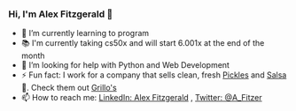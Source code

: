 ### Hi, I'm Alex Fitzgerald 👋

- 🌱 I’m currently learning to program
- :books: I'm currently taking cs50x and will start 6.001x at the end of the month
- 🤔 I’m looking for help with Python and Web Development
- ⚡ Fun fact: I work for a company that sells clean, fresh [Pickles](https://www.grillospickles.com/products/#pickles) and [Salsa](https://www.grillospickles.com/products/#pickle-de-gallo) :cucumber:. Check them out [Grillo's](https://www.grillospickles.com/)
- :mailbox: How to reach me: [LinkedIn: Alex Fitzgerald](https://www.linkedin.com/in/alexfitz/) , [Twitter: @A_Fitzer](https://twitter.com/A_Fitzer)
